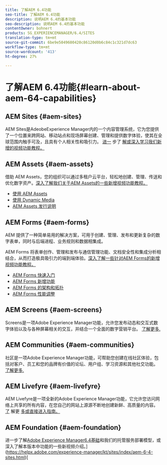 ```yaml
---
title: 了解AEM 6.4功能
seo-title: 了解AEM 6.4功能
description: 说明AEM 6.4的基本功能
seo-description: 说明AEM 6.4的基本功能
contentOwner: bohnert
products: SG_EXPERIENCEMANAGER/6.4/SITES
translation-type: tm+mt
source-git-commit: 6be9e5049600420c86120d0b6c84c1c321d7dc63
workflow-type: tm+mt
source-wordcount: '413'
ht-degree: 27%

---
```



# 了解AEM 6.4功能{#learn-about-aem-64-capabilities}

## AEM Sites {#aem-sites}

AEM Sites是AdeobeExperience Manager内的一个内容管理系统，它为您提供了一个位置来跨网站、移动站点和现场屏幕创建、管理和提供数字体验，使其在全球范围内触手可及，且具有个人相关性和吸引力。 [进一](http://www.adobe.com/marketing-cloud/enterprise-content-management/web-cms.html) 步了 [解或深入学习我们新增的视频功能教程。](https://helpx.adobe.com/experience-manager/kt/sites/index/aem-6-4-sites.html)

## AEM Assets {#aem-assets}

借助 AEM Assets，您的组织可以通过多租户云平台，轻松地创建、管理、传送和优化数字资产。[深入了解我们关于AEM Assets的一些新增视频功能教程。](https://helpx.adobe.com/experience-manager/kt/assets/index/aem-6-4-assets.html)

* [使用 AEM Assets](/help/assets/managing-assets-touch-ui.md)
* [使用 Dynamic Media](/help/assets/dynamic-media.md)
* [AEM Assets 发行说明](/help/release-notes/assets.md)

## AEM Forms {#aem-forms}

AEM 提供了一种简单易用的解决方案，可用于创建、管理、发布和更新复杂的数字表单，同时与后端进程、业务规则和数据相集成。

AEM Forms 将表单创作、管理和发布与通信管理功能、文档安全性和集成分析相结合，从而打造极具吸引力的端到端体验。[深入了解一些针对AEM Forms的新增视频功能教程。](https://helpx.adobe.com/experience-manager/kt/forms/index/aem-6-4-forms.html)

* [AEM Forms 快速入门](/help/forms/using/introduction-aem-forms.md)
* [AEM Forms 新增功能](/help/forms/using/whats-new.md)
* [AEM Forms 的架构和拓扑](/help/forms/using/aem-forms-architecture-deployment.md)
* [AEM Forms 性能调整](/help/forms/using/performance-tuning-aem-forms.md)

## AEM Screens {#aem-screens}

Screens是一项Adobe Experience Manager功能，允许您发布动态和交互式数字体验以及与各种屏幕相关的交互，并结合一个全面的数字营销平台。  [了解更多.](https://docs.adobe.com/content/help/en/experience-manager-screens/user-guide/aem-screens-introduction.html)

## AEM Communities {#aem-communities}

社区是一项Adobe Experience Manager功能，可帮助您创建在线社区体验，包括对客户、员工和您的品牌有价值的论坛、用户组、学习资源和其他社交功能。 [了解更多.](http://www.adobe.com/marketing-cloud/enterprise-content-management/social-community-cms.html)

## AEM Livefyre {#aem-livefyre}

AEM Livefyre是一项全新的Adobe Experience Manager功能，它允许您访问网络上共享的所有内容，在您自己的网站上源源不断地创建新鲜、高质量的内容。 [了](http://www.adobe.com/marketing-cloud/enterprise-content-management/ugc-content-platform.html) 解更 [多或直接进入指南。](https://answers.livefyre.com/product/livefyre-for-adobe-experience-manager-aem/)

## AEM Foundation {#aem-foundation}

进一步了解[Adobe Experience Manager6.4基础](/help/sites-deploying/home.md)和我们的托管服务部署模型，或深入了解本版本中功能的一些新视频介绍。](https://helpx.adobe.com/experience-manager/kt/sites/index/aem-6-4-sites.html)[
